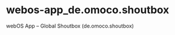 webos-app_de.omoco.shoutbox
===========================

webOS App – Global Shoutbox (de.omoco.shoutbox)
